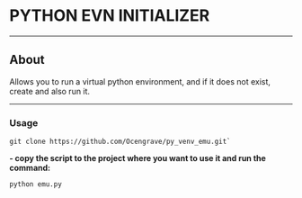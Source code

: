 # PYTHON EVN INITIALIZER

---

## About


Allows you to run a virtual python environment, and if it does not exist, create and also run it.

---
### Usage

    git clone https://github.com/Ocengrave/py_venv_emu.git`
    
**- copy the script to the project where you want to use it and run the command:**
    

    python emu.py
    






